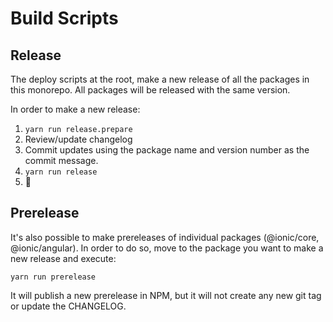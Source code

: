 # Build Scripts

## Release

The deploy scripts at the root, make a new release of all the packages in this monorepo.
All packages will be released with the same version.

In order to make a new release:

1. `yarn run release.prepare`
2. Review/update changelog
3. Commit updates using the package name and version number as the commit message.
4. `yarn run release`
5. :tada:


## Prerelease

It's also possible to make prereleases of individual packages (@ionic/core, @ionic/angular).
In order to do so, move to the package you want to make a new release and execute:
```
yarn run prerelease
```

It will publish a new prerelease in NPM, but it will not create any new git tag
or update the CHANGELOG.
